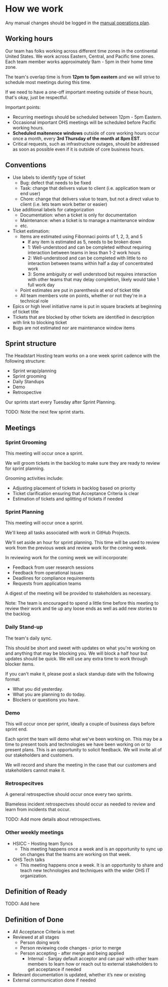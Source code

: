 # How we work

Any manual changes should be logged in the [manual operations plan](./manual-ops-log.md).

## Working hours

Our team has folks working across different time zones in the continental United States.
We work across Eastern, Central, and Pacific time zones.
Each team member works approximately 9am - 5pm in their home time zone.

The team's overlap time is from **12pm to 5pm eastern** and we will strive to schedule most meetings during this time.

If we need to have a one-off important meeting outside of these hours, that's okay, just be respectful.

Important points:

- Recurring meetings should be scheduled between 12pm - 5pm Eastern.
- Occasional important OHS meetings will be scheduled before Pacific working hours.
- **Scheduled maitenence windows** outside of core working hours occur once a month, every **3rd Thursday of the month at 8pm EST**.
- Critical requests, such as infrastructure outages, should be addressed as soon as possible even if it is outside of core business hours.

## Conventions

- Use labels to identify type of ticket
  - Bug: defect that needs to be fixed
  - Task: change that delivers value to client (i.e. application team or end user)
  - Chore: change that delivers value to team, but not a direct value to client (i.e. lets team work better or easier)
- Use additional labels for categorization
  - Documentation: when a ticket is only for documentation
  - Maintenance: when a ticket is to manage a maintenance window
  - etc.
- Ticket estimation:
  - Items are estimated using Fibonnaci points of 1, 2, 3, and 5
    - If any item is estimated as 5, needs to be broken down
    - 1: Well-understood and can be completed without requiring interaction between teams in less than 1-2 work hours
    - 2: Well-understood and can be completed with little to no interaction between teams within half a day of concentrated work
    - 3: Some ambiguity or well understood but requires interaction with other teams that may delay completion, likely would take 1 full work day
  - Point estimates are put in parenthesis at end of ticket title
  - All team members vote on points, whether or not they're in a technical role
- Epics or high level initiative name is put in square brackets at beginning of ticket title
- Tickets that are blocked by other tickets are identified in description with link to blocking ticket
- Bugs are not estimated nor are maintenance window items

## Sprint structure

The Headstart Hosting team works on a one week sprint cadence with the following structure:

- Sprint wrap/planning
- Sprint grooming
- Daily Standups
- Demo
- Retrospective

Our sprints start every Tuesday after Sprint Planning.

TODO: Note the next few sprint starts.

## Meetings

### __Sprint Grooming__

This meeting will occur once a sprint.

We will groom tickets in the backlog to make sure they are ready to review for sprint planning.

Grooming activities include:

- Adjusting placement of tickets in backlog based on priority
- Ticket clarification ensuring that Acceptance Criteria is clear
- Estimation of tickets and splitting of tickets if needed

### __Sprint Planning__

This meeting will occur once a sprint.

We'll keep all tasks associated with work in GitHub Projects.

We'll set aside an hour for sprint planning.
This time will be used to review work from the previous week and review work for the coming week.

In reviewing work for the coming week we will incorporate:

- Feedback from user research sessions
- Feedback from operational issues
- Deadlines for compliance requirements
- Requests from application teams

A digest of the meeting will be provided to stakeholders as necessary.

Note: The team is encouraged to spend a little time before this meeting to review their work and tie up any loose ends as well as add new stories to the backlog.

### __Daily Stand-up__

The team's daily sync.

This should be short and sweet with updates on what you're working on and anything that may be blocking you.
We will block a half hour but updates should be quick.
We will use any extra time to work through blocker items.

If you can't make it, please post a slack standup date with the following format:

- What you did yesterday.
- What you are planning to do today.
- Blockers or questions you have.

### __Demo__

This will occur once per sprint, ideally a couple of business days before sprint end.

Each sprint the team will demo what we've been working on.
This may be a time to present tools and technologies we have been working on or to present plans.
This is an opportunity to solicit feedback.
We will invite all of our stakeholders and customers.

We will record and share the meeting in the case that our customers and stakeholders cannot make it.

### __Retrospecitves__

A general retrospective should occur once every two sprints.

Blameless incident retrospectves should occur as needed to review and learn from incidents that occur.

TODO: Add more details about retrospectives.

### __Other weekly meetings__

- HSICC - Hosting team Syncs
  - This meeting happens once a week and is an opportunity to sync up on changes that the teams are working on that week.
- OHS Tech talks
  - This meeting happens once a week. It is an opportunity to share and teach new technologies and techniques with the wider OHS IT organization.

## Definition of Ready

TODO: Add here

## Definition of Done

- All Acceptance Criteria is met
- Reviewed at all stages
  - Person doing work
  - Person reviewing code changes - prior to merge
  - Person accepting - after merge and being applied
    - Internal - Sanjay default acceptor and can pair with other team members to learn how or reach out to external stakeholders to get acceptance if needed
- Relevant documentation is updated, whether it’s new or existing
- External communication done if needed
